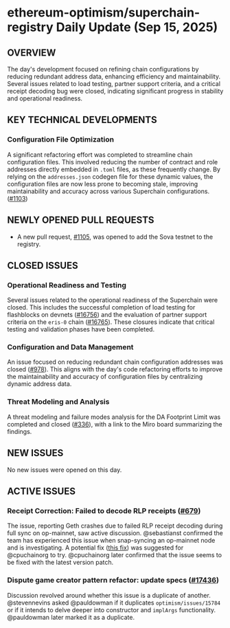 # ethereum-optimism/superchain-registry Daily Update (Sep 15, 2025)
## OVERVIEW 
The day's development focused on refining chain configurations by reducing redundant address data, enhancing efficiency and maintainability. Several issues related to load testing, partner support criteria, and a critical receipt decoding bug were closed, indicating significant progress in stability and operational readiness.

## KEY TECHNICAL DEVELOPMENTS

### Configuration File Optimization
A significant refactoring effort was completed to streamline chain configuration files. This involved reducing the number of contract and role addresses directly embedded in `.toml` files, as these frequently change. By relying on the `addresses.json` codegen file for these dynamic values, the configuration files are now less prone to becoming stale, improving maintainability and accuracy across various Superchain configurations. ([#1103](https://github.com/ethereum-optimism/superchain-registry/pull/1103))

## NEWLY OPENED PULL REQUESTS
- A new pull request, [#1105](https://github.com/ethereum-optimism/superchain-registry/pull/1105), was opened to add the Sova testnet to the registry.

## CLOSED ISSUES

### Operational Readiness and Testing
Several issues related to the operational readiness of the Superchain were closed. This includes the successful completion of load testing for flashblocks on devnets ([#16756](https://github.com/ethereum-optimism/superchain-registry/issues/16756)) and the evaluation of partner support criteria on the `eris-0` chain ([#16765](https://github.com/ethereum-optimism/superchain-registry/issues/16765)). These closures indicate that critical testing and validation phases have been completed.

### Configuration and Data Management
An issue focused on reducing redundant chain configuration addresses was closed ([#978](https://github.com/ethereum-optimism/superchain-registry/issues/978)). This aligns with the day's code refactoring efforts to improve the maintainability and accuracy of configuration files by centralizing dynamic address data.

### Threat Modeling and Analysis
A threat modeling and failure modes analysis for the DA Footprint Limit was completed and closed ([#336](https://github.com/ethereum-optimism/superchain-registry/issues/336)), with a link to the Miro board summarizing the findings.

## NEW ISSUES
No new issues were opened on this day.

## ACTIVE ISSUES

### Receipt Correction: Failed to decode RLP receipts ([#679](https://github.com/ethereum-optimism/superchain-registry/issues/679))
The issue, reporting Geth crashes due to failed RLP receipt decoding during full sync on op-mainnet, saw active discussion. @sebastianst confirmed the team has experienced this issue when snap-syncing an op-mainnet node and is investigating. A potential fix ([this fix](https://github.com/ethereum-optimism/op-geth/pull/680)) was suggested for @cpuchainorg to try. @cpuchainorg later confirmed that the issue seems to be fixed with the latest version patch.

### Dispute game creator pattern refactor: update specs ([#17436](https://github.com/ethereum-optimism/superchain-registry/issues/17436))
Discussion revolved around whether this issue is a duplicate of another. @stevennevins asked @pauldowman if it duplicates `optimism/issues/15784` or if it intends to delve deeper into constructor and `implArgs` functionality. @pauldowman later marked it as a duplicate.